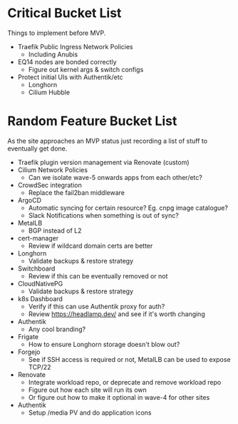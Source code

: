 # Critical Bucket List

Things to implement before MVP.

* Traefik Public Ingress Network Policies
  * Including Anubis
* EQ14 nodes are bonded correctly
  * Figure out kernel args & switch configs
* Protect initial UIs with Authentik/etc
  * Longhorn
  * Cilium Hubble

# Random Feature Bucket List

As the site approaches an MVP status just recording a list of stuff to eventually get done.

* Traefik plugin version management via Renovate (custom)
* Cilium Network Policies
  * Can we isolate wave-5 onwards apps from each other/etc?
* CrowdSec integration
  * Replace the fail2ban middleware
* ArgoCD
  * Automatic syncing for certain resource? Eg. cnpg image catalogue?
  * Slack Notifications when something is out of sync?
* MetalLB
  * BGP instead of L2
* cert-manager
  * Review if wildcard domain certs are better
* Longhorn
  * Validate backups & restore strategy
* Switchboard
  * Review if this can be eventually removed or not
* CloudNativePG
  * Validate backups & restore strategy
* k8s Dashboard
  * Verify if this can use Authentik proxy for auth?
  * Review https://headlamp.dev/ and see if it's worth changing
* Authentik
  * Any cool branding?
* Frigate
  * How to ensure Longhorn storage doesn't blow out?
* Forgejo
  * See if SSH access is required or not, MetalLB can be used to expose TCP/22
* Renovate
  * Integrate workload repo, or deprecate and remove workload repo
  * Figure out how each site will run its own
  * Or figure out how to make it optional in wave-4 for other sites
* Authentik
  * Setup /media PV and do application icons
